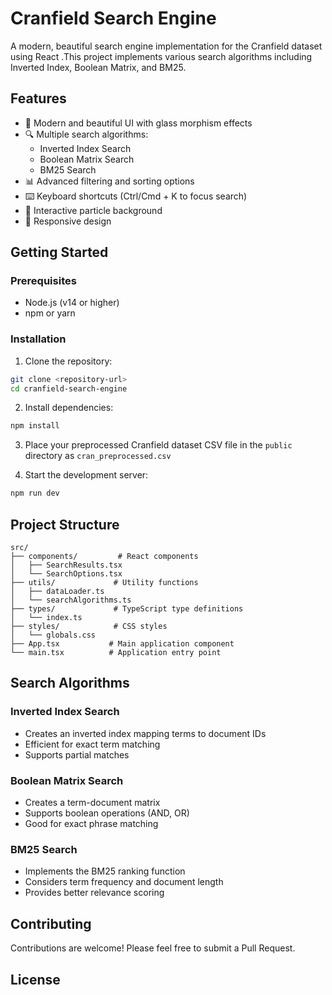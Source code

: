 # Cranfield Search Engine

A modern, beautiful search engine implementation for the Cranfield dataset using React .This project implements various search algorithms including Inverted Index, Boolean Matrix, and BM25.

## Features

- 🎨 Modern and beautiful UI with glass morphism effects
- 🔍 Multiple search algorithms:
  - Inverted Index Search
  - Boolean Matrix Search
  - BM25 Search
- 📊 Advanced filtering and sorting options
- ⌨️ Keyboard shortcuts (Ctrl/Cmd + K to focus search)
- 🌟 Interactive particle background
- 📱 Responsive design

## Getting Started

### Prerequisites

- Node.js (v14 or higher)
- npm or yarn

### Installation

1. Clone the repository:
```bash
git clone <repository-url>
cd cranfield-search-engine
```

2. Install dependencies:
```bash
npm install
```

3. Place your preprocessed Cranfield dataset CSV file in the `public` directory as `cran_preprocessed.csv`

4. Start the development server:
```bash
npm run dev
```

## Project Structure

```
src/
├── components/         # React components
│   ├── SearchResults.tsx
│   └── SearchOptions.tsx
├── utils/             # Utility functions
│   ├── dataLoader.ts
│   └── searchAlgorithms.ts
├── types/             # TypeScript type definitions
│   └── index.ts
├── styles/            # CSS styles
│   └── globals.css
├── App.tsx           # Main application component
└── main.tsx          # Application entry point
```

## Search Algorithms

### Inverted Index Search
- Creates an inverted index mapping terms to document IDs
- Efficient for exact term matching
- Supports partial matches

### Boolean Matrix Search
- Creates a term-document matrix
- Supports boolean operations (AND, OR)
- Good for exact phrase matching

### BM25 Search
- Implements the BM25 ranking function
- Considers term frequency and document length
- Provides better relevance scoring

## Contributing

Contributions are welcome! Please feel free to submit a Pull Request.

## License
